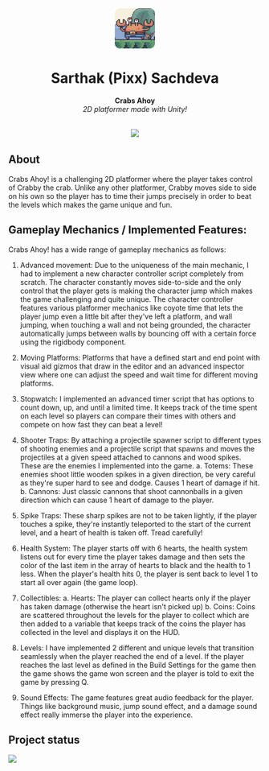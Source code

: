 <div align="center"><img src="https://github.com/itspixxel/Crabs-Ahoy/blob/amethyst/Assets/UI/CrabsAhoyIcon.png" width=80></div>
<h1 align="center">Sarthak (Pixx) Sachdeva</h1>
<p align="center"><strong>Crabs Ahoy</strong>
<br><em>2D platformer made with Unity!</em></p>
<br/>
<div align="center"><img src="demo.gif"></img></div>
<h2>About</h2>

Crabs Ahoy! is a challenging 2D platformer where the player takes control of Crabby the crab. Unlike any other platformer, Crabby moves side to side on his own so the player has to time their jumps precisely in order to beat the levels which makes the game unique and fun.

<h2>Gameplay Mechanics / Implemented Features:</h2>
Crabs Ahoy! has a wide range of gameplay mechanics as follows:

1. Advanced movement: Due to the uniqueness of the main mechanic, I had to implement a new character controller script completely from scratch. The character constantly moves side-to-side and the only control that the player gets is making the character jump which makes the game challenging and quite unique. The character controller features various platformer mechanics like coyote time that lets the player jump even a little bit after they've left a platform, and wall jumping, when touching a wall and not being grounded, the character automatically jumps between walls by bouncing off with a certain force using the rigidbody component.

2. Moving Platforms: Platforms that have a defined start and end point with visual aid gizmos that draw in the editor and an advanced inspector view where one can adjust the speed and wait time for different moving platforms.

3. Stopwatch: I implemented an advanced timer script that has options to count down, up, and until a limited time. It keeps track of the time spent on each level so players can compare their times with others and compete on how fast they can beat a level!
 

4. Shooter Traps: 
By attaching a projectile spawner script to different types of shooting enemies and a projectile script that spawns and moves the projectiles at a given speed attached to cannons and wood spikes. These are the enemies I implemented into the game.
     a. Totems: These enemies shoot little wooden spikes in a given direction, be very careful as they're super hard to see and dodge. Causes 1 heart of damage if hit.
     b. Cannons: Just classic cannons that shoot cannonballs in a given direction which can cause 1 heart of damage to the player.

5. Spike Traps: These sharp spikes are not to be taken lightly, if the player touches a spike, they're instantly teleported to the start of the current level, and a heart of health is taken off. Tread carefully!

6. Health System:
The player starts off with 6 hearts, the health system listens out for every time the player takes damage and then sets the color of the last item in the array of hearts to black and the health to 1 less. When the player's health hits 0, the player is sent back to level 1 to start all over again (the game loop).

7. Collectibles: 
     a. Hearts: The player can collect hearts only if the player has taken damage (otherwise the heart isn't picked up)
     b. Coins: Coins are scattered throughout the levels for the player to collect which are then added to a variable that keeps track of the coins the player has collected in the level and displays it on the HUD.

8. Levels: I have implemented 2 different and unique levels that transition seamlessly when the player reached the end of a level. If the player reaches the last level as defined in the Build Settings for the game then the game shows the game won screen and the player is told to exit the game by pressing Q.

9. Sound Effects: The game features great audio feedback for the player. Things like background music, jump sound effect, and a damage sound effect really immerse the player into the experience.

<h2>Project status</h2>
<div><img src="https://progress-bar.dev/100"></div>
